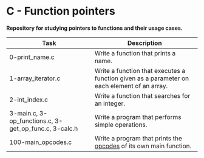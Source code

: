 # C - Function pointers

**Repository for studying pointers to functions and their usage cases.**


| Task | Description |
|--|--|
| 0-print_name.c | Write a function that prints a name. |
| 1-array_iterator.c | Write a function that executes a function given as a parameter on each element of an array. |
| 2-int_index.c | Write a function that searches for an integer. |
| 3-main.c, 3-op_functions.c, 3-get_op_func.c, 3-calc.h | Write a program that performs simple operations. |
| 100-main_opcodes.c | Write a program that prints the [opcodes](https://intranet.hbtn.io/rltoken/QpVps-4Tyq8Cb_69hR0SZQ "opcodes") of its own main function. |

